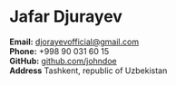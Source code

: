 # Jafar Djurayev

**Email:** djorayevofficial@gmail.com  
**Phone:** +998 90 031 60 15   
**GitHub:** [github.com/johndoe](https://github.com/JafarDjurayev)  
**Address** Tashkent, republic of Uzbekistan

